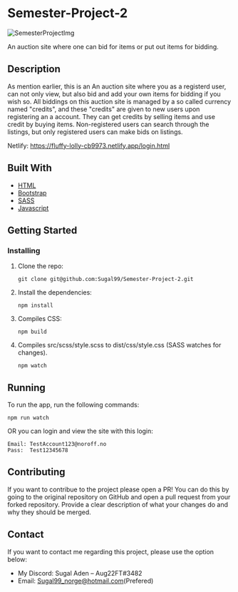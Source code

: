# Semester-Project-2

![SemesterProjectImg](https://github.com/Sugal99/Semester-Project-2/assets/56642911/5ac8f1bf-ee8d-43c1-857b-ea856627aada)



An auction site where one can bid for items or put out items for bidding.

## Description
As mention earlier, this is an An auction site where you as a registerd user, can not only view, but also bid and add your own items for bidding if you wish so. All biddings on this auction site is managed by a so called currency named "credits", and these "credits" are given to new users upon registering an a account. They can get credits by selling items and use credit by buying items. Non-registered users can search through the listings, but only registered users can make bids on listings.

Netlify: https://fluffy-lolly-cb9973.netlify.app/login.html

## Built With
* [HTML](https://dev.w3.org/html5/spec-LC/)
* [Bootstrap](https://getbootstrap.com/)
* [SASS](https://sass-lang.com/)
* [Javascript](https://developer.mozilla.org/en-US/docs/Web/JavaScript)
  


## Getting Started

### Installing
1. Clone the repo:
    ```
    git clone git@github.com:Sugal99/Semester-Project-2.git
    ```
2. Install the dependencies:
    ```
    npm install
    ```
3. Compiles CSS:
    ```
    npm build
    ```
3. Compiles src/scss/style.scss to dist/css/style.css (SASS watches for changes).
    ```
    npm watch
   ```
 ## Running
 To run the app, run the following commands:
   ```
 npm run watch
   ```

OR you can login and view the site with this login:

```
Email: TestAccount123@noroff.no
Pass:  Test12345678
```
## Contributing
  If you want to contribue to the project please open a PR! You can do this by going to the original repository on GitHub and open a pull request from your forked repository.
  Provide a clear description of what your changes do and why they should be merged.

## Contact

If you want to contact me regarding this project, please use the option below:

- My Discord: Sugal Aden – Aug22FT#3482
- Email: Sugal99_norge@hotmail.com(Prefered)



